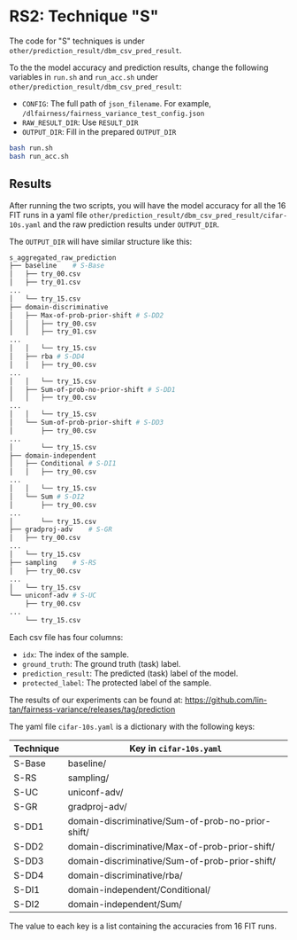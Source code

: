 # RS2: Technique "S"

The code for "S" techniques is under `other/prediction_result/dbm_csv_pred_result`.

To the the model accuracy and prediction results, change the following variables in `run.sh` and `run_acc.sh` under `other/prediction_result/dbm_csv_pred_result`:

* `CONFIG`: The full path of `json_filename`. For example, `/dlfairness/fairness_variance_test_config.json`
* `RAW_RESULT_DIR`: Use `RESULT_DIR`
* `OUTPUT_DIR`: Fill in the  prepared `OUTPUT_DIR` 

```bash
bash run.sh
bash run_acc.sh
```

## Results

After running the two scripts, you will have the model accuracy for all the 16 FIT runs in a yaml file `other/prediction_result/dbm_csv_pred_result/cifar-10s.yaml` and the raw prediction results under `OUTPUT_DIR`.

The `OUTPUT_DIR` will have similar structure like this:

```bash
s_aggregated_raw_prediction
├── baseline	# S-Base
│   ├── try_00.csv
│   ├── try_01.csv
...
│   └── try_15.csv
├── domain-discriminative
│   ├── Max-of-prob-prior-shift	# S-DD2
│   │   ├── try_00.csv
│   │   ├── try_01.csv
...
│   │   └── try_15.csv
│   ├── rba	# S-DD4
│   │   ├── try_00.csv
...
│   │   └── try_15.csv
│   ├── Sum-of-prob-no-prior-shift # S-DD1
│   │   ├── try_00.csv
...
│   │   └── try_15.csv
│   └── Sum-of-prob-prior-shift	# S-DD3
│       ├── try_00.csv
...
│       └── try_15.csv
├── domain-independent
│   ├── Conditional	# S-DI1
│   │   ├── try_00.csv
...
│   │   └── try_15.csv
│   └── Sum	# S-DI2
│       ├── try_00.csv
...
│       └── try_15.csv
├── gradproj-adv	# S-GR
│   ├── try_00.csv
...
│   └── try_15.csv
├── sampling	# S-RS
│   ├── try_00.csv
...
│   └── try_15.csv
└── uniconf-adv	# S-UC
    ├── try_00.csv
...
    └── try_15.csv
```

Each csv file has four columns:
* `idx`: The index of the sample.
* `ground_truth`: The ground truth (task) label.
* `prediction_result`: The predicted (task) label of the model.
* `protected_label`: The protected label of the sample.

The results of our experiments can be found at: https://github.com/lin-tan/fairness-variance/releases/tag/prediction



The yaml file `cifar-10s.yaml` is a dictionary with the following keys:

| Technique | Key in `cifar-10s.yaml`                           |
| --------- | ------------------------------------------------- |
| S-Base    | baseline/                                         |
| S-RS      | sampling/                                         |
| S-UC      | uniconf-adv/                                      |
| S-GR      | gradproj-adv/                                     |
| S-DD1     | domain-discriminative/Sum-of-prob-no-prior-shift/ |
| S-DD2     | domain-discriminative/Max-of-prob-prior-shift/    |
| S-DD3     | domain-discriminative/Sum-of-prob-prior-shift/    |
| S-DD4     | domain-discriminative/rba/                        |
| S-DI1     | domain-independent/Conditional/                   |
| S-DI2     | domain-independent/Sum/                           |

The value to each key is a list containing the accuracies from 16 FIT runs.

